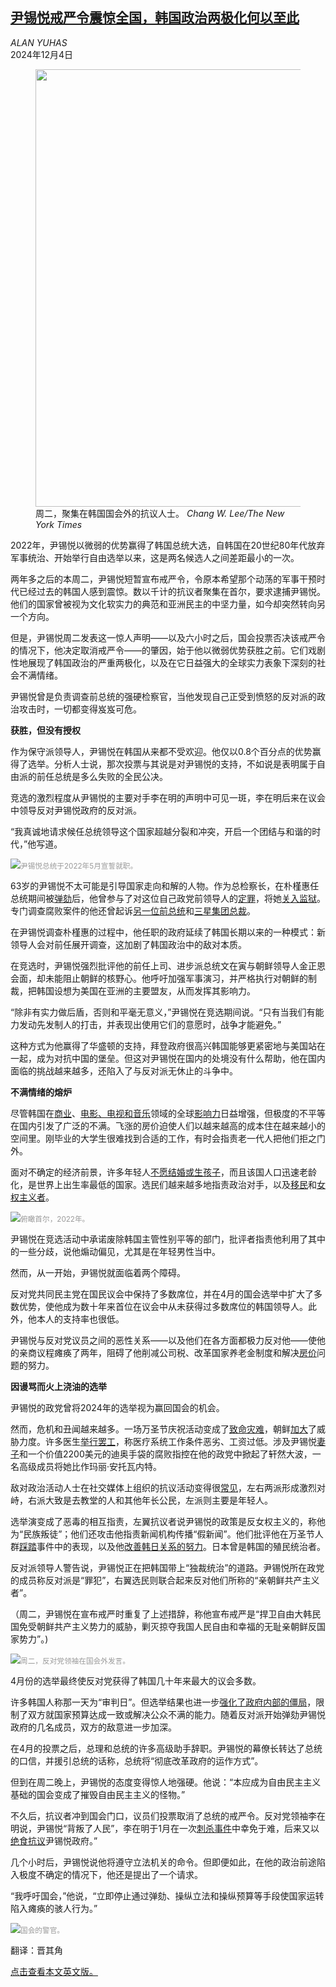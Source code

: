 <!--1733285222000-->
[尹锡悦戒严令震惊全国，韩国政治两极化何以至此](https://cn.nytimes.com/asia-pacific/20241204/south-korea-yoon-martial-law/)
------

<address>ALAN YUHAS</address><time pudate="2024-12-04 11:47:45" datetime="2024-12-04 11:47:45">2024年12月4日</time><figure><img src="https://images.weserv.nl/?url=static01.nyt.com/images/2024/12/03/multimedia/03skorea-timeline-6-vzlc/03skorea-timeline-6-vzlc-master1050.jpg" width="1050" height="700"><figcaption>周二，聚集在韩国国会外的抗议人士。 <cite>Chang W. Lee/The New York Times</cite></figcaption></figure><section><p>2022年，尹锡悦以微弱的优势赢得了韩国总统大选，自韩国在20世纪80年代放弃军事统治、开始举行自由选举以来，这是两名候选人之间差距最小的一次。</p><p>两年多之后的本周二，尹锡悦短暂宣布戒严令，令原本希望那个动荡的军事干预时代已经过去的韩国人感到震惊。数以千计的抗议者聚集在首尔，要求逮捕尹锡悦。他们的国家曾被视为文化软实力的典范和亚洲民主的中坚力量，如今却突然转向另一个方向。</p><p>但是，尹锡悦周二发表这一惊人声明——以及六小时之后，国会投票否决该戒严令的情况下，他决定取消戒严令——的肇因，始于他以微弱优势获胜之前。它们戏剧性地展现了韩国政治的严重两极化，以及在它日益强大的全球实力表象下深刻的社会不满情绪。</p><p>尹锡悦曾是负责调查前总统的强硬检察官，当他发现自己正受到愤怒的反对派的政治攻击时，一切都变得岌岌可危。</p><p><b>获胜，但没有授权</b></p><p>作为保守派领导人，尹锡悦在韩国从来都不受欢迎。他仅以0.8个百分点的优势赢得了选举。分析人士说，那次投票与其说是对尹锡悦的支持，不如说是表明属于自由派的前任总统是多么失败的全民公决。</p><p>竞选的激烈程度从尹锡悦的主要对手李在明的声明中可见一斑，李在明后来在议会中领导反对尹锡悦政府的反对派。</p><p>“我真诚地请求候任总统领导这个国家超越分裂和冲突，开启一个团结与和谐的时代，”他写道。</p><p><img src="https://images.weserv.nl/?url=static01.nyt.com/images/2024/12/03/multimedia/03skorea-timeline-2-gwlj/03skorea-timeline-2-gwlj-master1050.jpg"><small style="color: #999;">尹锡悦总统于2022年5月宣誓就职。</small></p><p>63岁的尹锡悦不太可能是引导国家走向和解的人物。作为总检察长，在朴槿惠任总统期间被<a href="https://www.nytimes.com/2017/03/09/world/asia/park-geun-hye-impeached-south-korea.html">弹劾</a>后，他曾参与了对这位自己政党前领导人的<a href="https://www.nytimes.com/2018/08/24/world/asia/park-geun-hye-sentenced-south-korea.html">定罪</a>，将她<a href="https://www.nytimes.com/2017/03/30/world/asia/park-geun-hye-south-korea-arrest.html">关入监狱</a>。专门调查腐败案件的他还曾起诉<a href="https://www.nytimes.com/2018/10/05/world/asia/lee-myung-bak-south-korea-convicted.html">另一位前总统</a>和<a href="https://www.nytimes.com/2017/02/16/world/asia/korea-samsung-lee-jae-yong.html">三星集团总裁</a>。</p><p>在尹锡悦调查朴槿惠的过程中，他任职的政府延续了韩国长期以来的一种模式：新领导人会对前任展开调查，这加剧了韩国政治中的敌对本质。</p><p>在竞选时，尹锡悦强烈批评他的前任上司、进步派总统文在寅与朝鲜领导人金正恩会面，却未能阻止朝鲜的核野心。他呼吁加强军事演习，并严格执行对朝鲜的制裁，把韩国设想为美国在亚洲的主要盟友，从而发挥其影响力。</p><p>“除非有实力做后盾，否则和平毫无意义，”尹锡悦在竞选期间说。“只有当我们有能力发动先发制人的打击，并表现出使用它们的意愿时，战争才能避免。”</p><p>这种方式为他赢得了华盛顿的支持，拜登政府很高兴韩国能够更紧密地与美国站在一起，成为对抗中国的堡垒。但这对尹锡悦在国内的处境没有什么帮助，他在国内面临的挑战越来越多，还陷入了与反对派无休止的斗争中。</p><p><b>不满情绪的熔炉</b></p><p>尽管韩国在<a href="https://www.nytimes.com/1987/04/07/world/boom-time-in-south-korea-an-era-of-dizzying-change.html">商业</a>、<a href="https://cn.nytimes.com/asia-pacific/20211012/squid-game-netflix-inequality/">电影、电视和音乐</a>领域的全球<a href="https://cn.nytimes.com/asia-pacific/20211104/squid-game-korea-bts/">影响力</a>日益增强，但极度的不平等在国内引发了广泛的不满。飞涨的房价迫使人们以越来越高的成本住在越来越小的空间里。刚毕业的大学生很难找到合适的工作，有时会指责老一代人把他们拒之门外。</p><p>面对不确定的经济前景，许多年轻人<a href="https://cn.nytimes.com/world/20210524/global-population-shrinking/">不愿结婚或生孩子</a>，而且该国人口迅速老龄化，是世界上出生率最低的国家。选民们越来越多地指责政治对手，以及<a href="https://www.nytimes.com/2022/03/01/world/asia/south-korea-diversity-muslims.html">移民</a>和<a href="https://cn.nytimes.com/asia-pacific/20220104/south-korea-men-anti-feminists/">女权主义者</a>。</p><p><img src="https://images.weserv.nl/?url=static01.nyt.com/images/2024/12/03/multimedia/03skorea-time-line-3-vjtw/03skorea-time-line-3-vjtw-master1050.jpg"><small style="color: #999;">俯瞰首尔，2022年。</small></p><p>尹锡悦在竞选活动中承诺废除韩国主管性别平等的部门，批评者指责他利用了其中的一些分歧，说他煽动偏见，尤其是在年轻男性当中。</p><p>然而，从一开始，尹锡悦就面临着两个障碍。</p><p>反对党共同民主党在国民议会中保持了多数席位，并在4月的国会选举中扩大了多数优势，使他成为数十年来首位在议会中从未获得过多数席位的韩国领导人。此外，他本人的支持率也很低。</p><p>尹锡悦与反对党议员之间的恶性关系——以及他们在各方面都极力反对他——使他的亲商议程瘫痪了两年，阻碍了他削减公司税、改革国家养老金制度和解决<a href="https://www.nytimes.com/2021/03/23/world/asia/korea-housing-lh-scandal-moon-election.html">房价</a>问题的努力。</p><p><b>因谩骂而火上浇油的选举</b></p><p>尹锡悦的政党曾将2024年的选举视为赢回国会的机会。</p><p>然而，危机和丑闻越来越多。一场万圣节庆祝活动变成了<a href="https://cn.nytimes.com/asia-pacific/20221118/seoul-itaewon-crowd-crush/">致命灾难</a>，朝鲜<a href="https://cn.nytimes.com/asia-pacific/20240122/north-korea-nuclear-war/">加大</a>了威胁力度。许多医生<a href="https://cn.nytimes.com/asia-pacific/20240301/doctor-strike-south-korea/">举行罢工</a>，称医疗系统工作条件恶劣、工资过低。涉及尹锡悦<a href="https://cn.nytimes.com/asia-pacific/20240202/south-korea-first-lady-dior/">妻子</a>和一个价值2200美元的迪奥手袋的腐败指控在他的政党中掀起了轩然大波，一名高级成员将她比作玛丽·安托瓦内特。</p><p>敌对政治活动人士在社交媒体上组织的抗议活动变得很<a href="https://cn.nytimes.com/asia-pacific/20231025/south-korea-protests/">常见</a>，左右两派形成激烈对峙，右派大致是去教堂的人和其他年长公民，左派则主要是年轻人。</p><p>选举演变成了恶毒的相互指责，左翼抗议者说尹锡悦的政策是反女权主义的，称他为“民族叛徒”；他们还攻击他指责新闻机构传播“假新闻”。他们批评他在万圣节人群<a href="https://cn.nytimes.com/asia-pacific/20221118/seoul-itaewon-crowd-crush/">踩踏</a>事件中的表现，以及他<a href="https://www.nytimes.com/2023/05/07/world/asia/south-korea-japan-kishida-yoon.html">改善韩日关系的努力</a>。日本曾是韩国的殖民统治者。</p><p>反对派领导人警告说，尹锡悦正在把韩国带上“独裁统治”的道路。尹锡悦所在政党的成员称反对派是“罪犯”，右翼选民则联合起来反对他们所称的“亲朝鲜共产主义者”。</p><p>（周二，尹锡悦在宣布戒严时重复了上述措辞，称他宣布戒严是“捍卫自由大韩民国免受朝鲜共产主义势力的威胁，剿灭掠夺我国人民自由和幸福的无耻亲朝鲜反国家势力”。)</p><p><img src="https://images.weserv.nl/?url=static01.nyt.com/images/2024/12/03/multimedia/03skorea-timeline-add-qwjf/03skorea-timeline-add-qwjf-master1050.jpg"><small style="color: #999;">周二，反对党领袖在国会外发言。</small></p><p>4月份的选举最终使反对党获得了韩国几十年来最大的议会多数。</p><p>许多韩国人称那一天为“审判日”。但选举结果也进一步<a href="https://cn.nytimes.com/asia-pacific/20240412/south-korea-yoon-election/" title="Link: https://cn.nytimes.com/asia-pacific/20240412/south-korea-yoon-election/">强化了政府内部的僵局</a>，限制了双方就国家预算达成一致或解决公众不满的能力。随着反对派开始弹劾尹锡悦政府的几名成员，双方的敌意进一步加深。</p><p>在4月的投票之后，总理和总统的许多高级助手辞职。尹锡悦的幕僚长转达了总统的口信，并援引总统的话称，总统将“彻底改革政府的运作方式”。</p><p>但到在周二晚上，尹锡悦的态度变得惊人地强硬。他说：“本应成为自由民主主义基础的国会变成了摧毁自由民主主义的怪物。”</p><p>不久后，抗议者冲到国会门口，议员们投票取消了总统的戒严令。反对党领袖李在明说，尹锡悦“背叛了人民”，李在明于1月在一次<a href="https://www.nytimes.com/2023/09/18/world/asia/south-korea-hunger-strike-lee-jae-myung.html">刺杀事件</a>中幸免于难，后来又以<a href="https://www.nytimes.com/2023/09/18/world/asia/south-korea-hunger-strike-lee-jae-myung.html">绝食抗议</a>尹锡悦政府。”</p><p>几个小时后，尹锡悦说他将遵守立法机关的命令。但即便如此，在他的政治前途陷入极度不确定的情况下，他还是提出了一个请求。</p><p>“我呼吁国会，”他说，“立即停止通过弹劾、操纵立法和操纵预算等手段使国家运转陷入瘫痪的骇人行为。”</p><p><img src="https://images.weserv.nl/?url=static01.nyt.com/images/2024/12/03/multimedia/03skorea-timeline-6-qtlz/03skorea-timeline-6-qtlz-master1050.jpg"><small style="color: #999;">国会的警官。</small></p></section><footer><p>翻译：晋其角</p><a rel="nofollow" target="_blank" href="https://www.nytimes.com/2024/12/03/world/asia/south-korea-yoon-martial-law.html">点击查看本文英文版。</a></footer>
